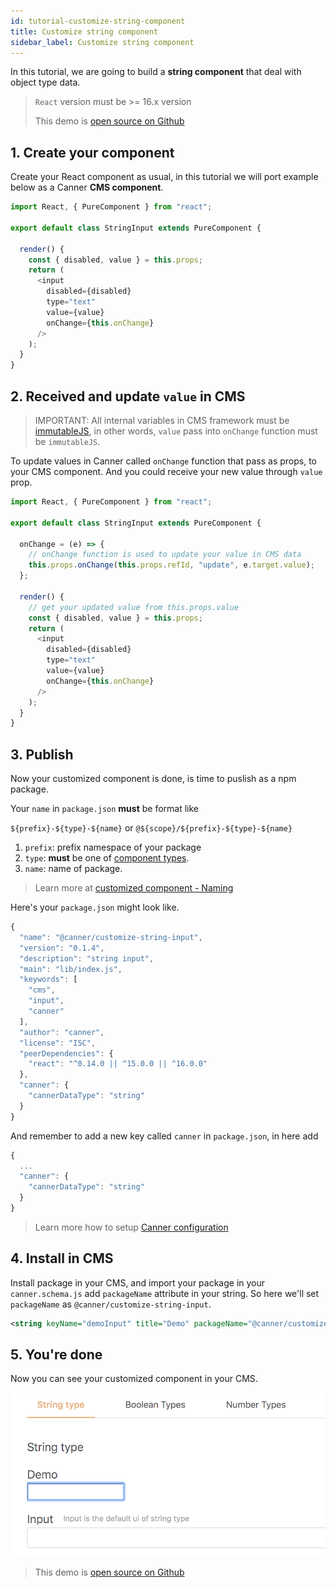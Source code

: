 ```yaml
---
id: tutorial-customize-string-component
title: Customize string component
sidebar_label: Customize string component
---
```


In this tutorial, we are going to build a **string component** that deal with object type data.

> `React` version must be >= 16.x version
>
> This demo is [open source on Github](https://github.com/Canner/customize-demo/tree/master/packages/string-input)

## 1. Create your component

Create your React component as usual, in this tutorial we will port example below as a Canner **CMS component**.

```js
import React, { PureComponent } from "react";

export default class StringInput extends PureComponent {

  render() {
    const { disabled, value } = this.props;
    return (
      <input
        disabled={disabled}
        type="text"
        value={value}
        onChange={this.onChange}
      />
    );
  }
}
```

## 2. Received and update `value` in CMS

> IMPORTANT: All internal variables in CMS framework must be [immutableJS](http://facebook.github.io/immutable-js/), in other words, `value` pass into `onChange` function must be `immutableJS`.

To update values in Canner called `onChange` function that pass as props, to your CMS component. And you could receive your new value through `value` prop.

```js
import React, { PureComponent } from "react";

export default class StringInput extends PureComponent {

  onChange = (e) => {
    // onChange function is used to update your value in CMS data
    this.props.onChange(this.props.refId, "update", e.target.value);
  };

  render() {
    // get your updated value from this.props.value
    const { disabled, value } = this.props;
    return (
      <input
        disabled={disabled}
        type="text"
        value={value}
        onChange={this.onChange}
      />
    );
  }
}
```

## 3. Publish

Now your customized component is done, is time to puslish as a npm package.

Your `name` in `package.json` **must** be format like

`${prefix}-${type}-${name}` or `@${scope}/${prefix}-${type}-${name}`

1. `prefix`: prefix namespace of your package
2. `type`: **must** be one of [component types](advance-component-types.md).
3. `name`: name of package.

> Learn more at [customized component - Naming](advance-customized-component.md#naming)

Here's your `package.json` might look like.

```js
{
  "name": "@canner/customize-string-input",
  "version": "0.1.4",
  "description": "string input",
  "main": "lib/index.js",
  "keywords": [
    "cms",
    "input",
    "canner"
  ],
  "author": "canner",
  "license": "ISC",
  "peerDependencies": {
    "react": "^0.14.0 || ^15.0.0 || ^16.0.0"
  },
  "canner": {
    "cannerDataType": "string"
  }
}
```

And remember to add a new key called `canner` in `package.json`, in here add

```js
{
  ...
  "canner": {
    "cannerDataType": "string"
  }
}
```

> Learn more how to setup [Canner configuration](advance-customized-component.md#canner-configuration)

## 4. Install in CMS

Install package in your CMS, and import your package in your `canner.schema.js` add `packageName` attribute in your string. So here we'll set `packageName` as `@canner/customize-string-input`.

```xml
<string keyName="demoInput" title="Demo" packageName="@canner/customize-string-input"/>
```

## 5. You're done

Now you can see your customized component in your CMS.

![customize string](/docs/assets/tutorial-customize-string/input.png)

> This demo is [open source on Github](https://github.com/Canner/customize-demo/tree/master/packages/string-input)